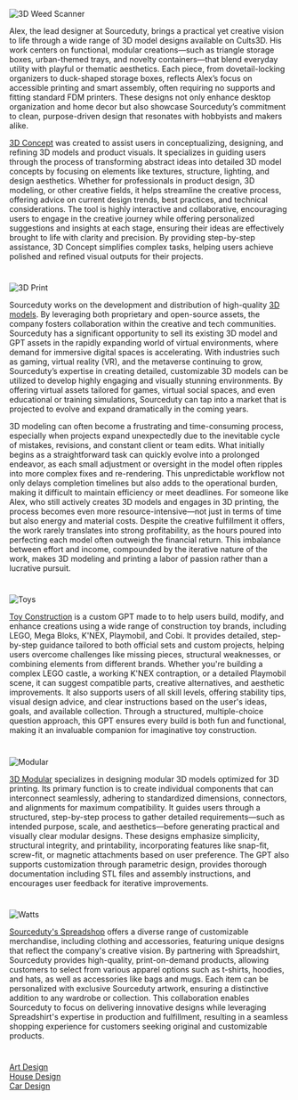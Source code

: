 ![3D Weed Scanner](https://github.com/user-attachments/assets/bc69b47a-d60c-4bfa-885f-fe69ad9264d7)

Alex, the lead designer at Sourceduty, brings a practical yet creative vision to life through a wide range of 3D model designs available on Cults3D. His work centers on functional, modular creations—such as triangle storage boxes, urban-themed trays, and novelty containers—that blend everyday utility with playful or thematic aesthetics. Each piece, from dovetail-locking organizers to duck-shaped storage boxes, reflects Alex’s focus on accessible printing and smart assembly, often requiring no supports and fitting standard FDM printers. These designs not only enhance desktop organization and home decor but also showcase Sourceduty’s commitment to clean, purpose-driven design that resonates with hobbyists and makers alike.

[3D Concept](https://chatgpt.com/g/g-JAsawu1Lv-3d-concept) was created to assist users in conceptualizing, designing, and refining 3D models and product visuals. It specializes in guiding users through the process of transforming abstract ideas into detailed 3D model concepts by focusing on elements like textures, structure, lighting, and design aesthetics. Whether for professionals in product design, 3D modeling, or other creative fields, it helps streamline the creative process, offering advice on current design trends, best practices, and technical considerations. The tool is highly interactive and collaborative, encouraging users to engage in the creative journey while offering personalized suggestions and insights at each stage, ensuring their ideas are effectively brought to life with clarity and precision. By providing step-by-step assistance, 3D Concept simplifies complex tasks, helping users achieve polished and refined visual outputs for their projects.

#

![3D Print](https://github.com/user-attachments/assets/ddf1ce7f-d6c3-420c-89e5-1dfef323de7a)

Sourceduty works on the development and distribution of high-quality [3D models](https://cults3d.com/en/users/sourceduty/3d-models). By leveraging both proprietary and open-source assets, the company fosters collaboration within the creative and tech communities. Sourceduty has a significant opportunity to sell its existing 3D model and GPT assets in the rapidly expanding world of virtual environments, where demand for immersive digital spaces is accelerating. With industries such as gaming, virtual reality (VR), and the metaverse continuing to grow, Sourceduty’s expertise in creating detailed, customizable 3D models can be utilized to develop highly engaging and visually stunning environments. By offering virtual assets tailored for games, virtual social spaces, and even educational or training simulations, Sourceduty can tap into a market that is projected to evolve and expand dramatically in the coming years.

3D modeling can often become a frustrating and time-consuming process, especially when projects expand unexpectedly due to the inevitable cycle of mistakes, revisions, and constant client or team edits. What initially begins as a straightforward task can quickly evolve into a prolonged endeavor, as each small adjustment or oversight in the model often ripples into more complex fixes and re-rendering. This unpredictable workflow not only delays completion timelines but also adds to the operational burden, making it difficult to maintain efficiency or meet deadlines. For someone like Alex, who still actively creates 3D models and engages in 3D printing, the process becomes even more resource-intensive—not just in terms of time but also energy and material costs. Despite the creative fulfillment it offers, the work rarely translates into strong profitability, as the hours poured into perfecting each model often outweigh the financial return. This imbalance between effort and income, compounded by the iterative nature of the work, makes 3D modeling and printing a labor of passion rather than a lucrative pursuit.

#

![Toys](https://github.com/user-attachments/assets/d899f697-e3ea-40e1-8352-e2bbbe281328)

[Toy Construction](https://chatgpt.com/g/g-6782cbf29b108191a4c5a8fdd869dfb8-toy-construction) is a custom GPT made to to help users build, modify, and enhance creations using a wide range of construction toy brands, including LEGO, Mega Bloks, K'NEX, Playmobil, and Cobi. It provides detailed, step-by-step guidance tailored to both official sets and custom projects, helping users overcome challenges like missing pieces, structural weaknesses, or combining elements from different brands. Whether you're building a complex LEGO castle, a working K'NEX contraption, or a detailed Playmobil scene, it can suggest compatible parts, creative alternatives, and aesthetic improvements. It also supports users of all skill levels, offering stability tips, visual design advice, and clear instructions based on the user's ideas, goals, and available collection. Through a structured, multiple-choice question approach, this GPT ensures every build is both fun and functional, making it an invaluable companion for imaginative toy construction.

#

![Modular](https://github.com/user-attachments/assets/39995664-9ad9-4996-9142-fe0cac2a6282)

[3D Modular](https://chatgpt.com/g/g-6786e16f69fc81918d023aa54b52766f-3d-modular) specializes in designing modular 3D models optimized for 3D printing. Its primary function is to create individual components that can interconnect seamlessly, adhering to standardized dimensions, connectors, and alignments for maximum compatibility. It guides users through a structured, step-by-step process to gather detailed requirements—such as intended purpose, scale, and aesthetics—before generating practical and visually clear modular designs. These designs emphasize simplicity, structural integrity, and printability, incorporating features like snap-fit, screw-fit, or magnetic attachments based on user preference. The GPT also supports customization through parametric design, provides thorough documentation including STL files and assembly instructions, and encourages user feedback for iterative improvements.

#

![Watts](https://github.com/user-attachments/assets/51f95ed2-f7ba-4fc1-9256-37de7b9568ed)

[Sourceduty's Spreadshop](https://sourceduty.com/spreadshirt) offers a diverse range of customizable merchandise, including clothing and accessories, featuring unique designs that reflect the company's creative vision. By partnering with Spreadshirt, Sourceduty provides high-quality, print-on-demand products, allowing customers to select from various apparel options such as t-shirts, hoodies, and hats, as well as accessories like bags and mugs. Each item can be personalized with exclusive Sourceduty artwork, ensuring a distinctive addition to any wardrobe or collection. This collaboration enables Sourceduty to focus on delivering innovative designs while leveraging Spreadshirt's expertise in production and fulfillment, resulting in a seamless shopping experience for customers seeking original and customizable products.

#

[Art Design](https://github.com/sourceduty/Art_Design)
<br>
[House Design](https://github.com/sourceduty/House_Design)
<br>
[Car Design](https://github.com/sourceduty/Car_Design)
